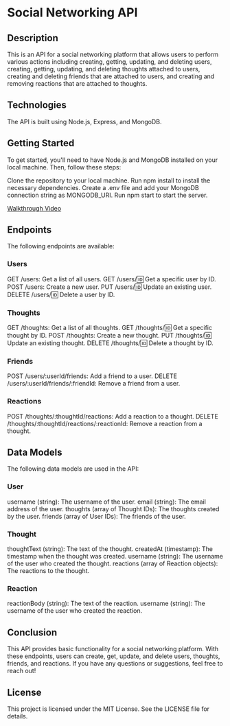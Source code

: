 # Social Networking API

## Description

This is an API for a social networking platform that allows users to perform various actions including creating, getting, updating, and deleting users, creating, getting, updating, and deleting thoughts attached to users, creating and deleting friends that are attached to users, and creating and removing reactions that are attached to thoughts.

## Technologies

The API is built using Node.js, Express, and MongoDB.

## Getting Started

To get started, you'll need to have Node.js and MongoDB installed on your local machine. Then, follow these steps:

Clone the repository to your local machine.
Run npm install to install the necessary dependencies.
Create a .env file and add your MongoDB connection string as MONGODB_URI.
Run npm start to start the server.

[Walkthrough Video](Video/2023-03-15%2012-11-03.mp4)

## Endpoints

The following endpoints are available:

### Users

GET /users: Get a list of all users.
GET /users/:id: Get a specific user by ID.
POST /users: Create a new user.
PUT /users/:id: Update an existing user.
DELETE /users/:id: Delete a user by ID.

### Thoughts

GET /thoughts: Get a list of all thoughts.
GET /thoughts/:id: Get a specific thought by ID.
POST /thoughts: Create a new thought.
PUT /thoughts/:id: Update an existing thought.
DELETE /thoughts/:id: Delete a thought by ID.

### Friends

POST /users/:userId/friends: Add a friend to a user.
DELETE /users/:userId/friends/:friendId: Remove a friend from a user.

### Reactions

POST /thoughts/:thoughtId/reactions: Add a reaction to a thought.
DELETE /thoughts/:thoughtId/reactions/:reactionId: Remove a reaction from a thought.

## Data Models

The following data models are used in the API:

### User

username (string): The username of the user.
email (string): The email address of the user.
thoughts (array of Thought IDs): The thoughts created by the user.
friends (array of User IDs): The friends of the user.

### Thought

thoughtText (string): The text of the thought.
createdAt (timestamp): The timestamp when the thought was created.
username (string): The username of the user who created the thought.
reactions (array of Reaction objects): The reactions to the thought.

### Reaction

reactionBody (string): The text of the reaction.
username (string): The username of the user who created the reaction.

## Conclusion

This API provides basic functionality for a social networking platform. With these endpoints, users can create, get, update, and delete users, thoughts, friends, and reactions. If you have any questions or suggestions, feel free to reach out!

## License

This project is licensed under the MIT License. See the LICENSE file for details.
